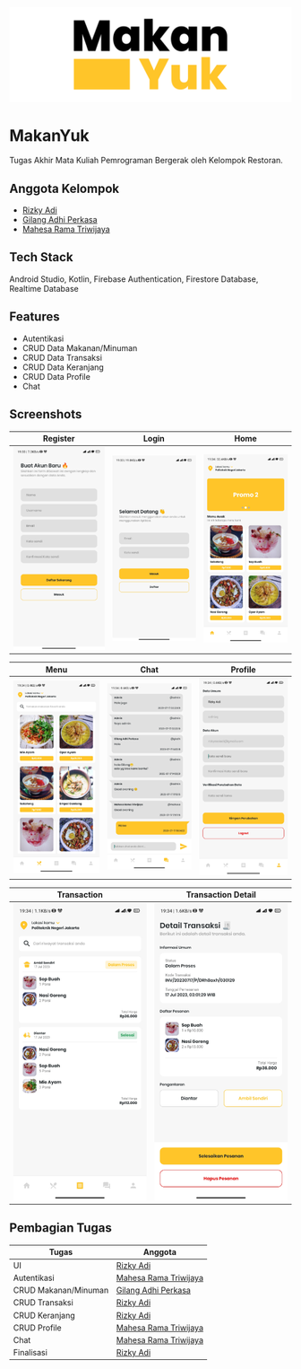 
![Logo](https://raw.githubusercontent.com/adirizq/MakanYuk/master/readme%20assets/header.png)


# MakanYuk

Tugas Akhir Mata Kuliah Pemrograman Bergerak oleh Kelompok Restoran.


## Anggota Kelompok

- [Rizky Adi](https://www.github.com/adirizq)
- [Gilang Adhi Perkasa](https://github.com/GilangAddh)
- [Mahesa Rama Triwijaya](https://github.com/mhsalter)


## Tech Stack

Android Studio, Kotlin, Firebase Authentication, Firestore Database, Realtime Database


## Features

- Autentikasi
- CRUD Data Makanan/Minuman
- CRUD Data Transaksi
- CRUD Data Keranjang
- CRUD Data Profile
- Chat


## Screenshots

Register|Login|Home
:---:|:---:|:---:
![](https://github.com/adirizq/MakanYuk/blob/master/readme%20assets/screenshots/register.jpg?raw=true)  |  ![](https://github.com/adirizq/MakanYuk/blob/master/readme%20assets/screenshots/login.jpg?raw=true) | ![](https://github.com/adirizq/MakanYuk/blob/master/readme%20assets/screenshots/home.jpg?raw=true)

Menu|Chat|Profile
:---:|:---:|:---:
![](https://github.com/adirizq/MakanYuk/blob/master/readme%20assets/screenshots/menu.jpg?raw=true)  |  ![](https://github.com/adirizq/MakanYuk/blob/master/readme%20assets/screenshots/chat.jpg?raw=true) | ![](https://github.com/adirizq/MakanYuk/blob/master/readme%20assets/screenshots/profile.jpg?raw=true)

Transaction|Transaction Detail
:---:|:---:
![](https://github.com/adirizq/MakanYuk/blob/master/readme%20assets/screenshots/transaction.jpg?raw=true)  |  ![](https://github.com/adirizq/MakanYuk/blob/master/readme%20assets/screenshots/transaction%20detail.jpg?raw=true)
## Pembagian Tugas

|Tugas|Anggota|
|---|---|
| UI | [Rizky Adi](https://www.github.com/adirizq) |
| Autentikasi | [Mahesa Rama Triwijaya](https://github.com/mhsalter) |
| CRUD Makanan/Minuman | [Gilang Adhi Perkasa](https://github.com/GilangAddh) |
| CRUD Transaksi | [Rizky Adi](https://www.github.com/adirizq) |
| CRUD Keranjang | [Rizky Adi](https://www.github.com/adirizq) |
| CRUD Profile | [Mahesa Rama Triwijaya](https://github.com/mhsalter) |
| Chat | [Mahesa Rama Triwijaya](https://github.com/mhsalter) |
| Finalisasi | [Rizky Adi](https://www.github.com/adirizq) |

